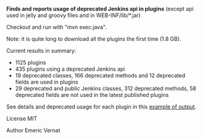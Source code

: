 **Finds and reports usage of deprecated Jenkins api in plugins** (except api used in jelly and groovy files and in WEB-INF/lib/*.jar)

Checkout and run with "mvn exec:java".

Note: it is quite long to download all the plugins the first time (1.8 GB).

Current results in summary:
* 1125 plugins
* 435 plugins using a deprecated Jenkins api
* 19 deprecated classes, 166 deprecated methods and 12 deprecated fields are used in plugins
* 29 deprecated and public Jenkins classes, 312 deprecated methods, 58 deprecated fields are not used in the latest published plugins

See details and deprecated usage for each plugin in this [example of output](https://github.com/evernat/deprecated-usage-in-plugins/blob/master/Output_example.txt).

License MIT

Author Emeric Vernat
